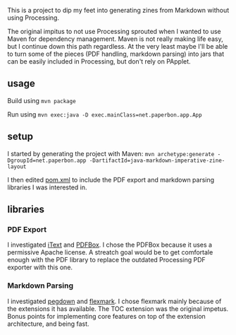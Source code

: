 This is a project to dip my feet into generating zines from Markdown
without using Processing.

The original impitus to not use Processing sprouted when I wanted
to use Maven for dependency management. Maven is not really making
life easy, but I continue down this path regardless. At the very
least maybe I'll be able to turn some of the pieces (PDF handling,
markdown parsing) into jars that can be easily included in Processing,
but don't rely on PApplet.

## usage

Build using `mvn package`

Run using `mvn exec:java -D exec.mainClass=net.paperbon.app.App`

## setup

I started by generating the project with Maven: 
`mvn archetype:generate -DgroupId=net.paperbon.app -DartifactId=java-markdown-imperative-zine-layout`

I then edited [pom.xml](java-markdown-imperative-zine-layout/pom.xml)
to include the PDF export and markdown parsing libraries I was
interested in.


## libraries

### PDF Export

I investigated [iText](http://itextpdf.com/) 
and [PDFBox](https://pdfbox.apache.org/). 
I chose the PDFBox because it uses a permissive Apache license.
A streatch goal would be to get comfortale enough with the PDF library
to replace the outdated Processing PDF exporter with this one.

### Markdown Parsing

I investigated [pegdown](http://pegdown.org/) 
and [flexmark](https://github.com/vsch/flexmark-java).
I chose flexmark mainly because of the extensions it has available.
The TOC extension was the original impetus. 
Bonus points for implementing core features on top of 
the extension architecture, and being fast.



